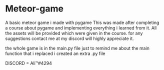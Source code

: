 # Meteor-game
A basic meteor game i made with pygame
This was made after completing a course about pygame and implementing everything i learned from it. All the assets will be provided which were given in the course.
for any suggestions contact me at my discord will highly appreciate it.

the whole game is in the main.py file
just to remind me about the main function that i replaced i created an extra .py file

DISCORD = Ali™#4294
